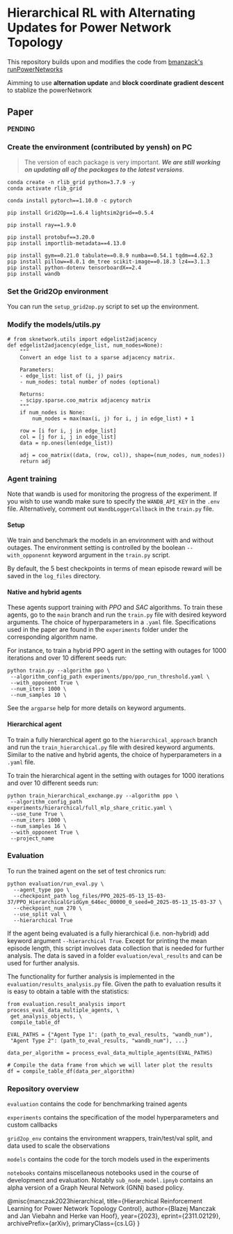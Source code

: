 # Hierarchical RL with Alternating Updates for Power Network Topology

This repository builds upon and modifies the code from [bmanzack's runPowerNetworks](https://github.com/bmanczak/runPowerNetworks)

Aimming to use **alternation update** and **block coordinate gradient descent** to stablize the powerNetwork

## Paper

**PENDING**

### Create the environment (contributed by yensh) on PC

> The version of each package is very important. ***We are still working on updating all of the packages to the latest versions***.
> 
```
conda create -n rlib_grid python=3.7.9 -y
conda activate rlib_grid

conda install pytorch==1.10.0 -c pytorch

pip install Grid2Op==1.6.4 lightsim2grid==0.5.4

pip install ray==1.9.0

pip install protobuf==3.20.0
pip install importlib-metadata==4.13.0

pip install gym==0.21.0 tabulate==0.8.9 numba==0.54.1 tqdm==4.62.3 
pip install pillow==8.0.1 dm_tree scikit-image==0.18.3 lz4==3.1.3
pip install python-dotenv tensorboardX==2.4
pip install wandb
```

### Set the Grid2Op environment

You can run the `setup_grid2op.py` script to set up the environment.

### Modify the models/utils.py
```
# from sknetwork.utils import edgelist2adjacency
def edgelist2adjacency(edge_list, num_nodes=None):
    """
    Convert an edge list to a sparse adjacency matrix.

    Parameters:
    - edge_list: list of (i, j) pairs
    - num_nodes: total number of nodes (optional)

    Returns:
    - scipy.sparse.coo_matrix adjacency matrix
    """
    if num_nodes is None:
        num_nodes = max(max(i, j) for i, j in edge_list) + 1

    row = [i for i, j in edge_list]
    col = [j for i, j in edge_list]
    data = np.ones(len(edge_list))

    adj = coo_matrix((data, (row, col)), shape=(num_nodes, num_nodes))
    return adj
```


### Agent training

Note that wandb is used for monitoring the progress of the experiment.
If you wish to use wandb make sure to specify the `WANDB_API_KEY` in the `.env` file. Alternatively, comment out `WandbLoggerCallback` in the `train.py` file.

#### Setup

We train and benchmark the models in an environment with and without outages. The environment setting is controlled by the boolean `--with_opponennt` keyword argument in the `train.py` script.

By default, the 5 best checkpoints in terms of mean episode reward will be saved in the `log_files` directory.

#### Native and hybrid agents

These agents support training with *PPO* and *SAC* algorithms. 
To train these agents, go to the `main` branch and run the `train.py` file with desired keyword arguments. The choice of hyperparameters in a `.yaml` file. Specifications used in the paper are found in the `experiments` folder under the corresponding algorithm name.

For instance, to train a hybrid PPO agent in the setting with outages for 1000 iterations and over 10 different seeds run:

``` 
python train.py --algorithm ppo \
 --algorithm_config_path experiments/ppo/ppo_run_threshold.yaml \
 --with_opponent True \
 --num_iters 1000 \
 --num_samples 10 \
 ```

See the `argparse` help for more details on keyword arguments.

#### Hierarchical agent

To train a fully hierarchical agent go to the `hierarchical_approach` branch and run the `train_hierarchical.py` file with desired keyword arguments. Similar to the native and hybrid agents, the choice of hyperparameters in a `.yaml` file.

To train the hierarchical agent in the setting with outages for 1000 iterations and over 10 different seeds run:

```
python train_hierarchical_exchange.py --algorithm ppo \
 --algorithm_config_path experiments/hierarchical/full_mlp_share_critic.yaml \
 --use_tune True \
 --num_iters 1000 \
 --num_samples 16 \
 --with_opponent True \
 --project_name 
```

### Evaluation

To run the trained agent on the set of test chronics run:

```
python evaluation/run_eval.py \
  --agent_type ppo \
  --checkpoint_path log_files/PPO_2025-05-13_15-03-37/PPO_HierarchicalGridGym_646ec_00000_0_seed=0_2025-05-13_15-03-37 \
  --checkpoint_num 270 \
  --use_split val \
  --hierarchical True
```
If the agent being evaluated is a fully hierarchical (i.e. non-hybrid) add keyword argument `--hierarchical True`.
Except for printing the mean episode length, this script involves data collection that is needed for further analysis. The data is saved in a folder `evaluation/eval_results` and can be used for further analysis.

The functionality for further analysis is implemented in the `evaluation/results_analysis.py` file. Given the path to evaluation results it is easy to obtain a table with the statistics:

```
from evaluation.result_analysis import process_eval_data_multiple_agents, \
 get_analysis_objects, \
 compile_table_df

EVAL_PATHS = {"Agent Type 1": (path_to_eval_results, "wandb_num"),
 "Agent Type 2": (path_to_eval_results, "wandb_num"), ...}

data_per_algorithm = process_eval_data_multiple_agents(EVAL_PATHS)

# Compile the data frame from which we will later plot the results
df = compile_table_df(data_per_algorithm)
```
### Repository overview 

`evaluation` contains the code for benchmarking trained agents

`experiments` contains the specification of the model hyperparameters and custom callbacks 

`grid2op_env` contains the environment wrappers, train/test/val split, and data used to scale the observations

`models` contains the code for the torch models used in the experiments

`notebooks` contains miscellaneous notebooks used in the course of development and evaluation. Notably `sub_node_model.ipnyb` contains an alpha version of a Graph Neural Network (GNN) based policy.
 
@misc{manczak2023hierarchical,
      title={Hierarchical Reinforcement Learning for Power Network Topology Control}, 
      author={Blazej Manczak and Jan Viebahn and Herke van Hoof},
      year={2023},
      eprint={2311.02129},
      archivePrefix={arXiv},
      primaryClass={cs.LG}
}
